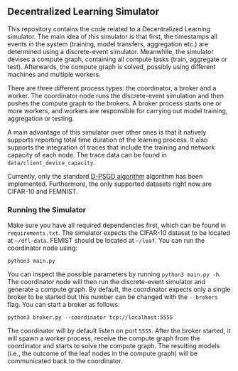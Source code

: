 ## Decentralized Learning Simulator

This repository contains the code related to a Decentralized Learning simulator.
The main idea of this simulator is that first, the timestamps all events in the system (training, model transfers, aggregation etc.) are determined using a discrete-event simulator.
Meanwhile, the simulator devises a compute graph, containing all compute tasks (train, aggregate or test).
Afterwards, the compute graph is solved, possibly using different machines and multiple workers.

There are three different process types: the coordinator, a broker and a worker.
The coordinator node runs the discrete-event simulation and then pushes the compute graph to the brokers.
A broker process starts one or more workers, and workers are responsible for carrying out model training, aggregation or testing.

A main advantage of this simulator over other ones is that it natively supports reporting total time duration of the learning process.
It also supports the integration of traces that include the training and network capacity of each node.
The trace data can be found in `data/client_device_capacity`.

Currently, only the standard [D-PSGD algorithm](https://proceedings.neurips.cc/paper/2017/file/f75526659f31040afeb61cb7133e4e6d-Paper.pdf) algorithm has been implemented.
Furthermore, the only supported datasets right now are CIFAR-10 and FEMNIST.

### Running the Simulator

Make sure you have all required dependencies first, which can be found in `requirements.txt`.
The simulator expects the CIFAR-10 dataset to be located at `~/dfl-data`.
FEMIST should be located at `~/leaf`.
You can run the coordinator node using:

```
python3 main.py
```

You can inspect the possible parameters by running `python3 main.py -h`.
The coordinator node will then run the discrete-event simulator and generate a compute graph.
By default, the coordinator expects only a single broker to be started but this number can be changed with the `--brokers` flag.
You can start a broker as follows:

```
python3 broker.py --coordinator tcp://localhost:5555
```

The coordinator will by default listen on port `5555`.
After the broker started, it will spawn a worker process, receive the compute graph from the coordinator and starts to solve the compute graph.
The resulting models (i.e., the outcome of the leaf nodes in the compute graph) will be communicated back to the coordinator.